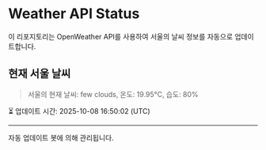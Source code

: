 
# Weather API Status

이 리포지토리는 OpenWeather API를 사용하여 서울의 날씨 정보를 자동으로 업데이트합니다.

## 현재 서울 날씨
> 서울의 현재 날씨: few clouds, 온도: 19.95°C, 습도: 80%

⏳ 업데이트 시간: 2025-10-08 16:50:02 (UTC)

---
자동 업데이트 봇에 의해 관리됩니다.
